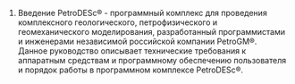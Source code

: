 1.	 Введение
PetroDESc® - программный комплекс для проведения комплексного геологического, петрофизического и геомеханического моделирования, разработанный программистами и инженерами независимой российской компании PetroGM®.
Данное руководство описывает технические требования к аппаратным средствам и программному обеспечению пользователя и порядок работы в программном комплексе PetroDESc®. 
